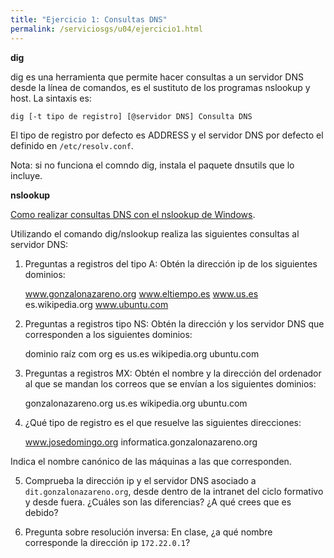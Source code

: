 ```yaml
---
title: "Ejercicio 1: Consultas DNS"
permalink: /serviciosgs/u04/ejercicio1.html
---
```

 

**dig**

dig es una herramienta que permite hacer consultas a un servidor DNS desde la línea de comandos, es el sustituto de los programas nslookup y host. La sintaxis es:

    dig [-t tipo de registro] [@servidor DNS] Consulta DNS

El tipo de registro por defecto es ADDRESS y el servidor DNS por defecto el definido en ``/etc/resolv.conf``.

Nota: si no funciona el comndo dig, instala el paquete dnsutils que lo incluye.


**nslookup**

[Como realizar consultas DNS con el nslookup de Windows](http://systemadmin.es/2010/09/como-realizar-consultas-dns-con-el-nslookup-de-windows).

Utilizando el comando dig/nslookup realiza las siguientes consultas al servidor DNS:

1. Preguntas a registros del tipo A: Obtén la dirección ip de los siguientes dominios:

    www.gonzalonazareno.org 
    www.eltiempo.es
    www.us.es
    es.wikipedia.org
    www.ubuntu.com

2. Preguntas a registros tipo NS: Obtén la dirección y los servidor DNS que corresponden a los siguientes dominios:

	dominio raíz
	com
	org
	es
	us.es
	wikipedia.org
	ubuntu.com

3. Preguntas a registros MX: Obtén el nombre y la dirección del ordenador al que se mandan los correos que se envían a los siguientes dominios:

    gonzalonazareno.org
    us.es
    wikipedia.org
    ubuntu.com

4. ¿Qué tipo de registro es el que resuelve las siguientes direcciones:
         
    www.josedomingo.org
    informatica.gonzalonazareno.org

Indica el nombre canónico de las máquinas a las que corresponden.

5. Comprueba la dirección ip y el servidor DNS asociado a ``dit.gonzalonazareno.org``, desde dentro de la intranet del ciclo formativo y desde fuera. ¿Cuáles son las diferencias? ¿A qué crees que es debido?

6. Pregunta sobre resolución inversa: En clase, ¿a qué nombre corresponde la dirección ip ``172.22.0.1``?